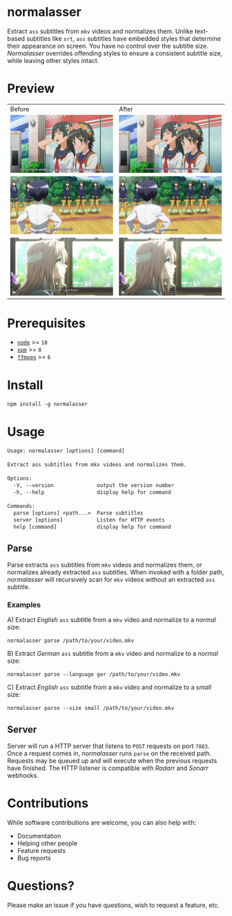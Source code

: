 # normalasser

Extract `ass` subtitles from `mkv` videos and normalizes them. Unlike text-based subtitles like `srt`, `ass` subtitles have embedded styles that determine their appearance on screen. You have no control over the subtitle size. _Normalasser_ overrides offending styles to ensure a consistent subtitle size, while leaving other styles intact.

# Preview

<table width="100%">
  <tr>
    <td width="50%">Before</td>
    <td width="50%">After</td>
  </tr>
  <tr>
    <td width="50%"><img src="docs/a-certain-scientific-railgun-before.png"></td>
    <td width="50%"><img src="docs/a-certain-scientific-railgun-after.png"></td>
  </tr>
  <tr>
    <td width="50%"><img src="docs/brave-witches-before.png"></td>
    <td width="50%"><img src="docs/brave-witches-after.png"></td>
  </tr>
  <tr>
    <td width="50%"><img src="docs/violet-evergarden-before.png"></td>
    <td width="50%"><img src="docs/violet-evergarden-after.png"></td>
  </tr>
</table>

# Prerequisites

- [`node`](http://nodejs.org/) >= `18`
- [`npm`](https://www.npmjs.org/) >= `8`
- [`ffmpeg`](https://ffmpeg.org/) >= `6`

# Install

```
npm install -g normalasser
```

# Usage

```
Usage: normalasser [options] [command]

Extract ass subtitles from mkv videos and normalizes them.

Options:
  -V, --version              output the version number
  -h, --help                 display help for command

Commands:
  parse [options] <path...>  Parse subtitles
  server [options]           Listen for HTTP events
  help [command]             display help for command
```

## Parse

Parse extracts `ass` subtitles from `mkv` videos and normalizes them, or normalizes already extracted `ass` subtitles. When invoked with a folder path, _normalasser_ will recursively scan for `mkv` videos without an extracted `ass` subtitle.

### Examples

A) Extract _English_ `ass` subtitle from a `mkv` video and normalize to a _normal_ size:

    normalasser parse /path/to/your/video.mkv

B) Extract _German_ `ass` subtitle from a `mkv` video and normalize to a _normal_ size:

    normalasser parse --language ger /path/to/your/video.mkv

C) Extract _English_ `ass` subtitle from a `mkv` video and normalize to a _small_ size:

    normalasser parse --size small /path/to/your/video.mkv

## Server

Server will run a HTTP server that listens to `POST` requests on port `7883`. Once a request comes in, _normalasser_ runs `parse` on the received path. Requests may be queued up and will execute when the previous requests have finished. The HTTP listener is compatible with _Radarr_ and _Sonarr_ webhooks.

# Contributions

While software contributions are welcome, you can also help with:

- Documentation
- Helping other people
- Feature requests
- Bug reports

# Questions?

Please make an issue if you have questions, wish to request a feature, etc.
